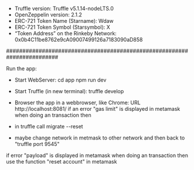 - Truffle version: Truffle v5.1.14-nodeLTS.0
- OpenZeppelin version: 2.1.2
- ERC-721 Token Name (Starname): Wdaw
- ERC-721 Token Symbol (Starsymbol): X
- “Token Address” on the Rinkeby Network: 0x0b4C11be8762e9cA09007499126a7183090aD858

########################################################################


Run the app:
- Start WebServer:
cd app
npm run dev

- Start Truffle (in new terminal):
truffle develop

- Browser the app in a webbrowser, like Chrome:
URL http://localhost:8081/
if an error "gas limit" is displayed in metamask when doing an transaction then
- in truffle call migrate --reset
- maybe change network in metmask to other network and then back to "truffle port 9545"

if error "payload" is displayed in metamask when doing an transaction then use the function "reset account" in metamask